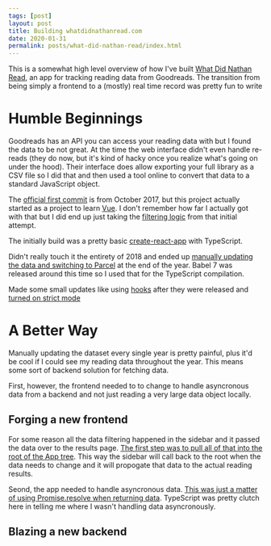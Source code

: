 ```yaml
---
tags: [post]
layout: post
title: Building whatdidnathanread.com
date: 2020-01-31
permalink: posts/what-did-nathan-read/index.html
---
```


This is a somewhat high level overview of how I've built [What Did Nathan Read](https://whatdidnathanread.com), an app for tracking reading data from Goodreads. The transition from being simply a frontend to a (mostly) real time record was pretty fun to write

# Humble Beginnings

Goodreads has an API you can access your reading data with but I found the data to be not great. At the time the web interface didn't even handle re-reads (they do now, but it's kind of hacky once you realize what's going on under the hood). Their interface does allow exporting your full library as a CSV file so I did that and then used a tool online to convert that data to a standard JavaScript object.

The [official first commit](https://github.com/burdell/reading-data/commit/935900c1c2593f342ead86d41d450b590a5d440c) is from October 2017, but this project actually started as a project to learn [Vue](https://vuejs.org/). I don't remember how far I actually got with that but I did end up just taking the [filtering logic](https://github.com/burdell/reading-data/commit/935900c1c2593f342ead86d41d450b590a5d440c#diff-01ae582016d356eabe49ad94e7185931) from that initial attempt.

The initially build was a pretty basic [create-react-app](https://github.com/burdell/reading-data/commit/935900c1c2593f342ead86d41d450b590a5d440c#diff-01ae582016d356eabe49ad94e7185931) with TypeScript.

Didn't really touch it the entirety of 2018 and ended up [manually updating the data and switching to Parcel](https://github.com/burdell/reading-data/commit/d9c0c885510ad48222e740b51d2499a24a0ae879) at the end of the year. Babel 7 was released around this time so I used that for the TypeScript compilation.

Made some small updates like using [hooks](https://github.com/burdell/reading-data/commit/acefbdc6b9729ad2c517ef8725ba084679618004) after they were released and [turned on strict mode](https://github.com/burdell/reading-data/commit/c84df02fb5cddd52d10b200c5d88057200cc8ee5)

# A Better Way

Manually updating the dataset every single year is pretty painful, plus it'd be cool if I could see my reading data throughout the year. This means some sort of backend solution for fetching data.

First, however, the frontend needed to to change to handle asyncronous data from a backend and not just reading a very large data object locally.

## Forging a new frontend

For some reason all the data filtering happened in the sidebar and it passed the data over to the results page. [The first step was to pull all of that into the root of the App tree](https://github.com/burdell/reading-data/commit/ee77a30bd1153256952f745c10957d47c86de7bc). This way the sidebar will call back to the root when the data needs to change and it will propogate that data to the actual reading results.

Seond, the app needed to handle asyncronous data. [This was just a matter of using Promise.resolve when returning data](https://github.com/burdell/reading-data/commit/4a340348c9ba0fa62d0230576117b024d519d53b#diff-20b9f33d854d53201446c834cb88c3bfL86). TypeScript was pretty clutch here in telling me where I wasn't handling data asyncronously.

## Blazing a new backend
